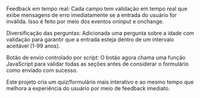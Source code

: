 Feedback em tempo real: Cada campo tem validação em tempo real que exibe mensagens de erro imediatamente se a entrada do usuário for inválida. 
Isso é feito por meio dos eventos oninput e onchange.

Diversificação das perguntas: Adicionada uma pergunta sobre a idade com validação para garantir que a entrada esteja dentro de um intervalo aceitável (1-99 anos).

Botão de envio controlado por script: O botão agora chama uma função JavaScript para validar todas as seções antes de considerar o formulário como enviado com sucesso.

Este projeto cria um quiz/formulário mais interativo e ao mesmo tempo que melhora a experiência do usuário por meio de feedback imediato.
